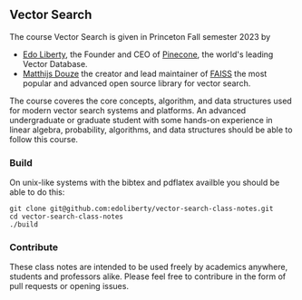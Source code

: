 ## Vector Search
The course Vector Search is given in Princeton Fall semester 2023 by

* [Edo Liberty](https://scholar.google.com/citations?user=QHS_pZAAAAAJ&hl=en), the Founder and CEO of [Pinecone](www.pinecone.io), the world's leading Vector Database.
* [Matthijs Douze](https://scholar.google.com/citations?user=0eFZtREAAAAJ&hl=en]) the creator and lead maintainer of [FAISS](https://github.com/facebookresearch/faiss) the most popular and advanced open source library for vector search.  

The course coveres the core concepts, algorithm, and data structures used for modern vector search systems and platforms. An advanced undergraduate or graduate student with some hands-on experience in linear algebra, probability, algorithms, and data structures should be able to follow this course.  


### Build
On unix-like systems with the bibtex and pdflatex availble you should be able to do this:

```
git clone git@github.com:edoliberty/vector-search-class-notes.git
cd vector-search-class-notes
./build
```

### Contribute 
These class notes are intended to be used freely by academics anywhere, students and professors alike. Please feel free to contribure in the form of pull requests or opening issues.

